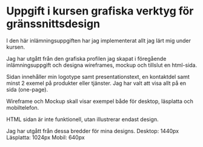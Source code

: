 # Uppgift i kursen grafiska verktyg för gränssnittsdesign

I den här inlämningsuppgiften har jag implementerat allt jag lärt mig under kursen.

Jag har utgått från den grafiska profilen jag skapat i föregående inlämningsuppgift och designa wireframes, mockup och tillslut en html-sida.

Sidan innehåller min logotype samt presentationstext, en kontaktdel samt minst 2 exemel på produkter eller tjänster. Jag har valt att visa allt på en sida (one-page).

Wireframe och Mockup skall visar exempel både för desktop, läsplatta och mobiltelefon.

HTML sidan är inte funktionell, utan illustrerar endast design.


Jag har utgått från dessa bredder för mina designs. 
Desktop: 1440px
Läsplatta: 1024px
Mobil: 640px
